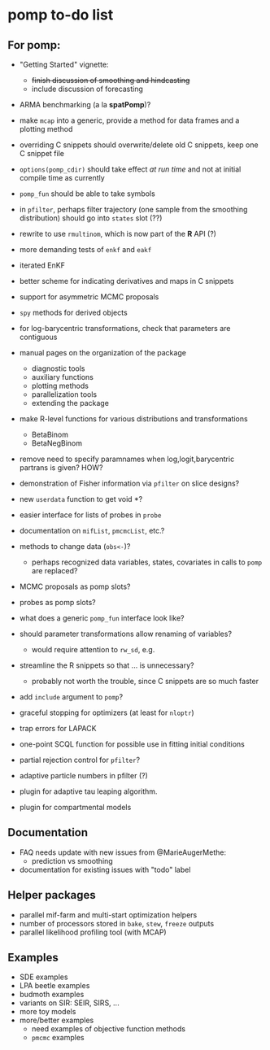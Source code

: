 # pomp to-do list

## For pomp:

- "Getting Started" vignette:
  - ~~finish discussion of smoothing and hindcasting~~
  - include discussion of forecasting
- ARMA benchmarking (a la **spatPomp**)?
- make `mcap` into a generic, provide a method for data frames and a plotting method
- overriding C snippets should overwrite/delete old C snippets, keep one C snippet file
- `options(pomp_cdir)` should take effect *at run time* and not at initial compile time as currently
- `pomp_fun` should be able to take symbols

- in `pfilter`, perhaps filter trajectory (one sample from the smoothing distribution) should go into `states` slot (??)

- rewrite to use `rmultinom`, which is now part of the **R** API (?)

- more demanding tests of `enkf` and `eakf`
- iterated EnKF
- better scheme for indicating derivatives and maps in C snippets

- support for asymmetric MCMC proposals
- `spy` methods for derived objects
- for log-barycentric transformations, check that parameters are contiguous
- manual pages on the organization of the package
    - diagnostic tools
    - auxiliary functions
    - plotting methods
    - parallelization tools
    - extending the package
- make R-level functions for various distributions and transformations
	- BetaBinom
	- BetaNegBinom
- remove need to specify paramnames when log,logit,barycentric partrans is given? HOW?

- demonstration of Fisher information via `pfilter` on slice designs?
- new `userdata` function to get void *?

- easier interface for lists of probes in `probe`
- documentation on `mifList`, `pmcmcList`, etc.?
- methods to change data (`obs<-`)?
	- perhaps recognized data variables, states, covariates in calls to `pomp` are replaced?
- MCMC proposals as pomp slots?
- probes as pomp slots?
- what does a generic `pomp_fun` interface look like?

- should parameter transformations allow renaming of variables?
	- would require attention to `rw_sd`, e.g.

- streamline the R snippets so that ... is unnecessary?
	- probably not worth the trouble, since C snippets are so much faster
- add `include` argument to `pomp`?
- graceful stopping for optimizers (at least for `nloptr`)
- trap errors for LAPACK

- one-point SCQL function for possible use in fitting initial conditions
- partial rejection control for `pfilter`?
- adaptive particle numbers in pfilter (?)

- plugin for adaptive tau leaping algorithm.
- plugin for compartmental models

## Documentation

- FAQ needs update with new issues from @MarieAugerMethe:
	- prediction vs smoothing 
- documentation for existing issues with "todo" label

## Helper packages

- parallel mif-farm and multi-start optimization helpers
- number of processors stored in `bake`, `stew`, `freeze` outputs
- parallel likelihood profiling tool (with MCAP)

## Examples

- SDE examples
- LPA beetle examples
- budmoth examples
- variants on SIR: SEIR, SIRS, ...
- more toy models
- more/better examples
	- need examples of objective function methods
	- `pmcmc` examples
